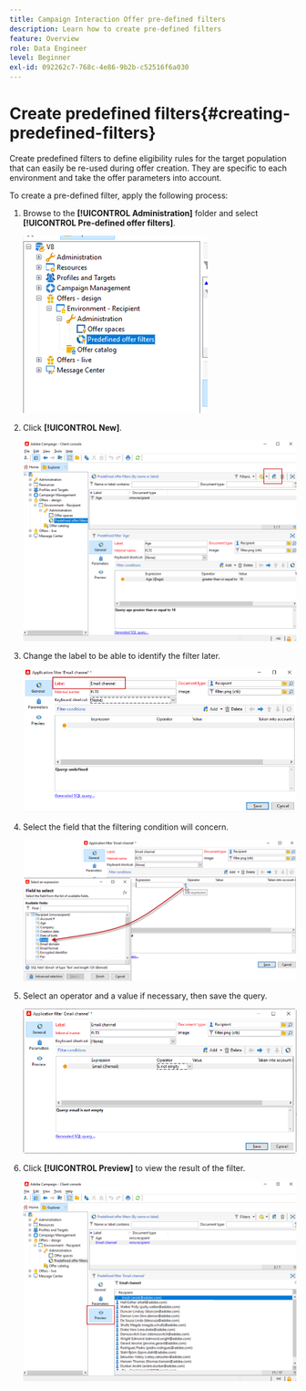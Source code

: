 ```yaml
---
title: Campaign Interaction Offer pre-defined filters
description: Learn how to create pre-defined filters
feature: Overview
role: Data Engineer
level: Beginner
exl-id: 092262c7-768c-4e86-9b2b-c52516f6a030
---
```

# Create predefined filters{#creating-predefined-filters}

 Create predefined filters to define eligibility rules for the target population that can easily be re-used during offer creation. They are specific to each environment and take the offer parameters into account.

To create a pre-defined filter, apply the following process:

1. Browse to the **[!UICONTROL Administration]** folder and select **[!UICONTROL Pre-defined offer filters]**.

   ![](assets/offer_filter_create_005.png)

1. Click **[!UICONTROL New]**.

   ![](assets/offer_filter_create_001.png)

1. Change the label to be able to identify the filter later.

   ![](assets/offer_filter_create_002.png)

1. Select the field that the filtering condition will concern.

   ![](assets/offer_filter_create_003.png)

1. Select an operator and a value if necessary, then save the query.

   ![](assets/offer_filter_create_004.png)

1. Click **[!UICONTROL Preview]** to view the result of the filter.

   ![](assets/offer_filter_create_006.png)
